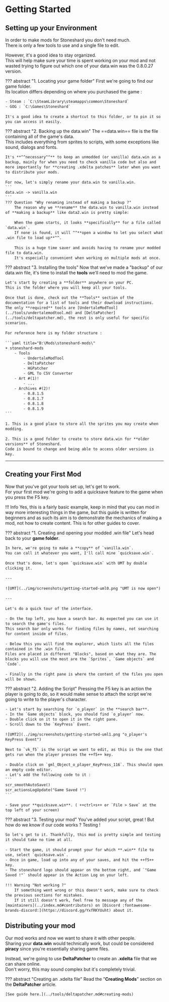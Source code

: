 # Getting Started

## Setting up your Environment

In order to make mods for Stoneshard you don't need much.  
There is only a few tools to use and a single file to edit.

However, it's a good idea to stay organized.  
This will help make sure your time is spent working on your mod and not wasted trying to figure out which one of your data.win was the 0.8.0.27 version.

??? abstract "1. Locating your game folder"
    First we're going to find our game folder.  
    Its location differs depending on where you purchased the game :  

    - Steam : `C:\SteamLibrary\steamapps\common\Stoneshard`
    - GOG : `C:\Games\Stoneshard`

    It's a good idea to create a shortcut to this folder, or to pin it so you can access it easily.

??? abstract "2. Backing up the data.win"
    The ==data.win== file is the file containing all of the game's data.  
    This includes everything from sprites to scripts, with some exceptions like sound, dialogs and fonts.

    It's **^^necessary^^** to keep an unmodded (or vanilla) data.win as a backup, mainly for when you need to check vanilla code but also and more importantly for **creating .xdelta patches** later when you want to distribute your mods.

    For now, let's simply rename your data.win to vanilla.win.
    ```
    data.win -> vanilla.win
    ```
    ??? Question "Why renaming instead of making a backup ?"
        The reason why we **rename** the data.win to vanilla.win instead of **making a backup** like data2.win is pretty simple:

        When the game starts, it looks **specifically** for a file called `data.win`.  
        If none is found, it will ^^**open a window to let you select what .win file to load up**^^.

        This is a huge time saver and avoids having to rename your modded file to data.win.  
        It's especially convenient when working on multiple mods at once.

??? abstract "3. Installing the tools"
    Now that we've made a "backup" of our data.win file, it's time to install the **tools** we'll need to mod the game.

    Let's start by creating a **folder** anywhere on your PC.  
    This is the folder where you will keep all your tools.

    Once that is done, check out the **Tools** section of the documentation for a list of tools and their download instructions.  
    The only **required** tools are [UndertaleModTool](../tools/undertalemodtool.md) and [DeltaPatcher](../tools/deltapatcher.md), the rest is only useful for specific scenarios.

    For reference here is my folder structure :

    ```yaml title="B:\Mods\stoneshard-mods\"
    + stoneshard-mods
        - Tools
            - UndertaleModTool
            - DeltaPatcher
            - HGPatcher
            - GML To CSV Converter
        - Art #(1)!
            - ...
        - Archives #(2)!
            - 0.8.1.5
            - 0.8.1.7
            - 0.8.1.8
            - 0.8.1.9
    ```

    1. This is a good place to store all the sprites you may create when modding.

    2. This is a good folder to create to store data.win for **older versions** of Stoneshard.  
    Code is bound to change and being able to access older versions is key.

---

## Creating your First Mod

Now that you've got your tools set up, let's get to work.  
For your first mod we're going to add a quicksave feature to the game when you press the F5 key.

!!! Info
    Yes, this is a fairly basic example, keep in mind that you can mod in way more interesting things in the game, but this guide is written for beginners and as such its aim is to demonstrate the mechanics of making a mod, not how to create content. This is for other guides to cover.

??? abstract "1. Creating and opening your modded .win file"
    Let's head back to your **game folder**.

    In here, we're going to make a **copy** of `vanilla.win`.     
    You can call it whatever you want, I'll call mine `quicksave.win`.

    Once that's done, let's open `quicksave.win` with UMT by double clicking it.

    ---

    ![UMT](../img/screenshots/getting-started-uml0.png "UMT is now open")

    ---

    Let's do a quick tour of the interface.

    - On the top left, you have a search bar. As expected you can use it to search the game's files.  
    This search bar only works for finding files by names, not searching for content inside of files.

    - Below this you will find the explorer, which lists all the files contained in the .win file.
    Files are placed in different "Blocks", based on what they are. The blocks you will use the most are the `Sprites`, `Game objects` and `Code`.

    - Finally in the right pane is where the content of the files you open will be shown.

??? abstract "2. Adding the Script"
    Pressing the F5 key is an action the player is going to do, so it would make sense to attach the script we're going to write to the player's character.

    - Let's start by searching for `o_player` in the **search bar**.  
    - In the `Game objects` block, you should find `o_player` now.  
    - Double click on it to open it in the right pane.
    - Scroll down to the `KeyPress` Event.

    ![UMT2](../img/screenshots/getting-started-uml1.png "o_player's KeyPress Event")

    Next to `vk_f5` is the script we want to edit, as this is the one that gets run when the player presses the ++f5++ key.

    - Double click on `gml_Object_o_player_KeyPress_116`. This should open an empty code editor.
    - Let's add the following code to it :  
    ```
    scr_smoothAutoSave()
    scr_actionsLogUpdate("Game Saved !")
    ```

    - Save your **quicksave.win**. ( ++ctrl+s++ or `File > Save` at the top left of your screen)

??? abstract "3. Testing your mod"
    You've added your script, great ! But how do we know if our code works ? Testing !

    So let's get to it. Thankfully, this mod is pretty simple and testing it should take no time at all.

    - Start the game, it should prompt your for which **.win** file to use, select `quicksave.win`.
    - Once in game, load up into any of your saves, and hit the ++f5++ key.
    - The stoneshard logo should appear on the bottom right, and `"Game Saved !"` should appear in the Action Log on your left.

    !!! Warning "Not working ?"
        If something went wrong or this doesn't work, make sure to check the previous sections for mistakes.  
        If it still doesn't work, feel free to message any of the [maintainers](../index.md#contributors) on [Discord :fontawesome-brands-discord:](https://discord.gg/YxfRKYUuht) about it.
    

## Distributing your mod

Our mod works and now we want to share it with other people.  
Sharing your **data.win** would technically work, but could be considered **piracy** since you're essentially sharing game files.

Instead, we're going to use **DeltaPatcher** to create an **.xdelta** file that we can share online.  
Don't worry, this may sound complex but it's completely trivial.

??? abstract "Creating an .xdelta file"
    Read the "**Creating Mods**" section on the **DeltaPatcher** article.

    [See guide here.](../tools/deltapatcher.md#creating-mods)